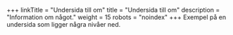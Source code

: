 +++
linkTitle = "Undersida till om"
title = "Undersida till om"
description = "Information om något."
weight = 15
robots = "noindex"
+++
Exempel på en undersida som ligger några nivåer ned.

